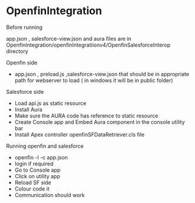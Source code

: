 # OpenfinIntegration
Before running 

app.json , salesforce-view.json and aura files are in OpenfinIntegration/openfinIntegratiionv4/OpenfinSalesforceInterop directory 

Openfin side
  -  app.json , preload.js ,salesforce-view.json that should be in appropriate path for webserver to load ( in windows it will be in public folder) 
 
  
 Salesforce side 
 - Load api.js as static resource
 - Install Aura 
 - Make sure the AURA code has reference to static resource
 - Create Console app and Embed Aura component  in the console utility bar
 - Install Apex controller openfinSFDataRetriever.cls file
  
  
Running openfin and salesforce
 - openfin  -l -c app.json
  - login if required 
   - Go to Console app 
   - Click on utility app
   - Reload SF side 
   - Colour code it 
   - Communication should work 
   

